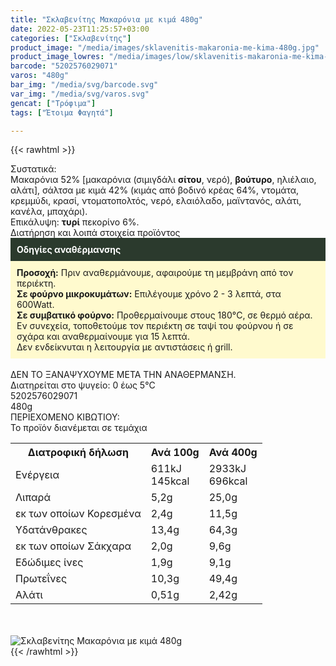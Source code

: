 ```yaml
---
title: "Σκλαβενίτης Μακαρόνια με κιμά 480g"
date: 2022-05-23T11:25:57+03:00
categories: ["Σκλαβενίτης"]
product_image: "/media/images/sklavenitis-makaronia-me-kima-480g.jpg"
product_image_lowres: "/media/images/low/sklavenitis-makaronia-me-kima-480g.jpg"
barcode: "5202576029071"
varos: "480g"
bar_img: "/media/svg/barcode.svg"
var_img: "/media/svg/varos.svg"
gencat: ["Τρόφιμα"]
tags: ["Έτοιμα Φαγητά"]

---
```

{{< rawhtml >}}

<div class="sload542"><div class="product"><div id="sistatika">Συστατικά:</div><div class="alltext">Μακαρόνια 52% [μακαρόνια (σιμιγδάλι <b>σίτου</b>, νερό), <b>βούτυρο</b>, ηλιέλαιο, αλάτι], σάλτσα με κιμά 42% (κιμάς από βοδινό κρέας 64%, ντομάτα, κρεμμύδι, κρασί, ντοματοπολτός, νερό, ελαιόλαδο, μαϊντανός, αλάτι, κανέλα, μπαχάρι).<br>Επικάλυψη: <b>τυρί</b> πεκορίνο 6%.<br></div><div id="loipa">Διατήρηση και λοιπά στοιχεία προϊόντος</div><div class="alltext"><div style="background:#2b3a2d;padding:10px;color:#fff"><b>Οδηγίες αναθέρμανσης</b></div><div style="background:#ffface;padding:10px;"><b>Προσοχή:</b> Πριν αναθερμάνουμε, αφαιρούμε τη μεμβράνη από τον περιέκτη.<br><b>Σε φούρνο μικροκυμάτων:</b> Επιλέγουμε χρόνο 2 - 3 λεπτά, στα 600Watt.<br><b>Σε συμβατικό φούρνο:</b> Προθερμαίνουμε στους 180°C, σε θερμό αέρα. Εν συνεχεία, τοποθετούμε τον περιέκτη σε ταψί του φούρνου ή σε σχάρα και αναθερμαίνουμε για 15 λεπτά.<br>Δεν ενδείκνυται η λειτουργία με αντιστάσεις ή grill.</div><br>ΔΕΝ ΤΟ ΞΑΝΑΨΥΧΟΥΜΕ ΜΕΤΑ ΤΗΝ ΑΝΑΘΕΡΜΑΝΣΗ.<br>Διατηρείται στο ψυγείο: 0 έως 5°C<br></div><div id="barcode"><div id="barimage1"></div><span id="bartext">5202576029071</span></div><div id="varos"><div id="varosimage1"></div><span id="varostext">480g</span></div><div id="kivotio">ΠΕΡΙΕΧΟΜΕΝΟ ΚΙΒΩΤΙΟΥ:<br>Το προϊόν διανέμεται σε τεμάχια</div><div class="tabout"><table id="diatable"><tbody><tr><th>Διατροφική δήλωση</th><th>Ανά 100g</th><th>Ανά 400g</th></tr><tr><td class="texr2">Ενέργεια</td><td class="texr">611kJ<br>145kcal</td><td class="texr">2933kJ<br>696kcal</td></tr><tr><td class="texr2">Λιπαρά</td><td class="texr">5,2g</td><td class="texr">25,0g</td></tr><tr><td class="gray">εκ των οποίων Κορεσµένα</td><td class="gray2">2,4g</td><td class="gray2">11,5g</td></tr><tr><td class="texr2">Yδατάνθρακες</td><td class="texr">13,4g</td><td class="texr">64,3g</td></tr><tr><td class="gray">εκ των οποίων Σάκχαρα</td><td class="gray2">2,0g</td><td class="gray2">9,6g</td></tr><tr><td class="texr2">Eδώδιμες ίνες</td><td class="texr">1,9g</td><td class="texr">9,1g</td></tr><tr><td class="texr2">Πρωτεΐνες</td><td class="texr">10,3g</td><td class="texr">49,4g</td></tr><tr><td class="texr2">Αλάτι</td><td class="texr">0,51g</td><td class="texr">2,42g</td></tr></tbody></table></div><br><br><div class="pimg"><img alt="Σκλαβενίτης Μακαρόνια με κιμά 480g" title="Σκλαβενίτης Μακαρόνια με κιμά 480g" src="/media/images/sklavenitis-makaronia-me-kima-480g.jpg"></div></div></div>
{{< /rawhtml >}}


